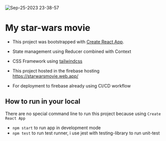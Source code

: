 
![Sep-25-2023 23-38-57](https://github.com/ari633/star-wars/assets/528036/5e358c9d-c824-4c47-90f9-3e2d6780ad45)

# My star-wars movie
- This project was bootstrapped with [Create React App](https://github.com/facebook/create-react-app).
- State management using Reducer combined with Context 

- CSS Framework using [tailwindcss](https://tailwindcss.com/)

- This project hosted in the firebase hosting https://starwarsmovie.web.app/

- For deployment to firebase already using CI/CD workflow


## How to run in your local

There are no special command line to run this project because using `Create React App`

- `npm start` to run app in development mode
- `npm test` to run test runner, i use jest with testing-library to run unit-test
